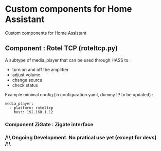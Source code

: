 # Custom components for Home Assistant
Custom components for Home Assistant

## Component : Rotel TCP (roteltcp.py)
A subtype of media_player that can be used through HASS to :
- turn on and off the amplifier
- adjust volume
- change source
- check status

Example minimal config (in configuration.yaml, dummy IP to be updated) :
```
media_player:
  - platform: roteltcp
    host: 192.168.1.12
```
### Component ZiGate : Zigate interface
### /!\ Ongoing Development. No pratical use yet (except for devs) /!\
